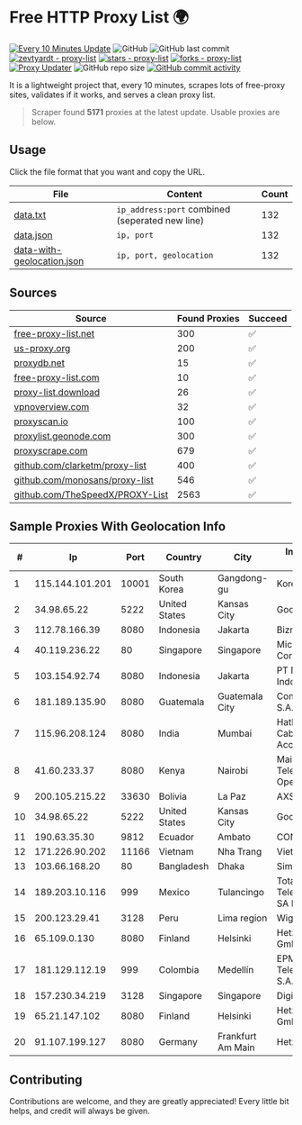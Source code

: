 
# Free HTTP Proxy List 🌍

[![Every 10 Minutes Update](https://github.com/mertguvencli/http-proxy-list/actions/workflows/main.yml/badge.svg?branch=main)](https://github.com/mertguvencli/http-proxy-list/actions/workflows/main.yml)
![GitHub](https://img.shields.io/github/license/mertguvencli/http-proxy-list)
![GitHub last commit](https://img.shields.io/github/last-commit/mertguvencli/http-proxy-list)
[![zevtyardt - proxy-list](https://img.shields.io/static/v1?label=zevtyardt&message=proxy-list&color=blue&logo=github)](https://github.com/zevtyardt/proxy-list "Go to GitHub repo")
[![stars - proxy-list](https://img.shields.io/github/stars/zevtyardt/proxy-list?style=social)](https://github.com/zevtyardt/proxy-list)
[![forks - proxy-list](https://img.shields.io/github/forks/zevtyardt/proxy-list?style=social)](https://github.com/zevtyardt/proxy-list)
[![Proxy Updater](https://github.com/zevtyardt/proxy-list/workflows/Proxy%20Updater/badge.svg)](https://github.com/zevtyardt/proxy-list/actions?query=workflow:"Proxy+Updater")
![GitHub repo size](https://img.shields.io/github/repo-size/zevtyardt/proxy-list)
[![GitHub commit activity](https://img.shields.io/github/commit-activity/m/zevtyardt/proxy-list?logo=commits)](https://github.com/zevtyardt/proxy-list/commits/main)

It is a lightweight project that, every 10 minutes, scrapes lots of free-proxy sites, validates if it works, and serves a clean proxy list.

> Scraper found **5171** proxies at the latest update. Usable proxies are below.

## Usage

Click the file format that you want and copy the URL.

|File|Content|Count|
|----|-------|-----|
|[data.txt](https://raw.githubusercontent.com/mertguvencli/http-proxy-list/main/proxy-list/data.txt)|`ip_address:port` combined (seperated new line)|132|
|[data.json](https://raw.githubusercontent.com/mertguvencli/http-proxy-list/main/proxy-list/data.json)|`ip, port`|132|
|[data-with-geolocation.json](https://raw.githubusercontent.com/mertguvencli/http-proxy-list/main/proxy-list/data-with-geolocation.json)|`ip, port, geolocation`|132|

## Sources

|Source|Found Proxies|Succeed|
|------|-------------|-------|
|[free-proxy-list.net](https://free-proxy-list.net)|300|✅|
|[us-proxy.org](https://www.us-proxy.org)|200|✅|
|[proxydb.net](http://proxydb.net)|15|✅|
|[free-proxy-list.com](https://free-proxy-list.com/?page=&port=&type%5B%5D=http&type%5B%5D=https&up_time=0&search=Search)|10|✅|
|[proxy-list.download](https://www.proxy-list.download/HTTP)|26|✅|
|[vpnoverview.com](https://vpnoverview.com/privacy/anonymous-browsing/free-proxy-servers)|32|✅|
|[proxyscan.io](https://www.proxyscan.io)|100|✅|
|[proxylist.geonode.com](https://proxylist.geonode.com/api/proxy-list?limit=300&page=1&sort_by=lastChecked&sort_type=desc&protocols=http,https)|300|✅|
|[proxyscrape.com](https://api.proxyscrape.com/v2/?request=displayproxies&protocol=http&timeout=10000&country=all&ssl=all&anonymity=all)|679|✅|
|[github.com/clarketm/proxy-list](https://raw.githubusercontent.com/clarketm/proxy-list/master/proxy-list-raw.txt)|400|✅|
|[github.com/monosans/proxy-list](https://raw.githubusercontent.com/monosans/proxy-list/main/proxies/http.txt)|546|✅|
|[github.com/TheSpeedX/PROXY-List](https://raw.githubusercontent.com/TheSpeedX/PROXY-List/master/http.txt)|2563|✅|


## Sample Proxies With Geolocation Info

|#|Ip|Port|Country|City|Internet Service Provider|
|-|--|----|-------|----|-------------------------|
|1|115.144.101.201|10001|South Korea|Gangdong-gu|Korea Telecom|
|2|34.98.65.22|5222|United States|Kansas City|Google LLC|
|3|112.78.166.39|8080|Indonesia|Jakarta|Biznet Networks|
|4|40.119.236.22|80|Singapore|Singapore|Microsoft Corporation|
|5|103.154.92.74|8080|Indonesia|Jakarta|PT Mora Telematika Indonesia|
|6|181.189.135.90|8080|Guatemala|Guatemala City|Comcel Guatemala S.A.|
|7|115.96.208.124|8080|India|Mumbai|Hathway IP over Cable Internet Access|
|8|41.60.233.37|8080|Kenya|Nairobi|Maintainer Liquid Telecommunications Operations Limited|
|9|200.105.215.22|33630|Bolivia|La Paz|AXS Bolivia S. A.|
|10|34.98.65.22|5222|United States|Kansas City|Google LLC|
|11|190.63.35.30|9812|Ecuador|Ambato|CONECEL|
|12|171.226.90.202|11166|Vietnam|Nha Trang|Viettel Corporation|
|13|103.66.168.20|80|Bangladesh|Dhaka|Simec System Ltd.|
|14|189.203.10.116|999|Mexico|Tulancingo|Total Play Telecomunicaciones SA De CV|
|15|200.123.29.41|3128|Peru|Lima region|Wigo S.A.|
|16|65.109.0.130|8080|Finland|Helsinki|Hetzner Online GmbH|
|17|181.129.112.19|999|Colombia|Medellín|EPM Telecomunicaciones S.A. E.S.P.|
|18|157.230.34.219|3128|Singapore|Singapore|DigitalOcean, LLC|
|19|65.21.147.102|8080|Finland|Helsinki|Hetzner Online GmbH|
|20|91.107.199.127|8080|Germany|Frankfurt Am Main|Hetzner Online AG|



## Contributing

Contributions are welcome, and they are greatly appreciated! Every
little bit helps, and credit will always be given.

